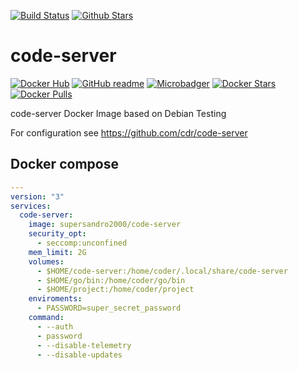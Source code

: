 [![Build Status](https://img.shields.io/travis/SuperSandro2000/docker-images.svg?maxAge=3600)](https://travis-ci.org/SuperSandro2000/docker-images)
[![Github Stars](https://img.shields.io/github/stars/supersandro2000/docker-images.svg?maxAge=3600&label=Stars)](https://github.com/SuperSandro2000/docker-images)

# code-server

[![Docker Hub](https://img.shields.io/badge/Docker-hub-blue.svg)](https://hub.docker.com/r/supersandro2000/code-server/)
[![GitHub readme](https://img.shields.io/badge/GitHub-readme-blue.svg)](https://github.com/SuperSandro2000/docker-images/blob/master/code-server/README.md)
[![Microbadger](https://images.microbadger.com/badges/image/supersandro2000/code-server.svg)](https://microbadger.com/images/supersandro2000/code-server)
[![Docker Stars](https://img.shields.io/docker/stars/supersandro2000/code-server.svg?maxAge=3600)](https://hub.docker.com/r/supersandro2000/code-server/)
[![Docker Pulls](https://img.shields.io/docker/pulls/supersandro2000/code-server.svg?maxAge=3600)](https://hub.docker.com/r/supersandro2000/code-server/)

code-server Docker Image based on Debian Testing

For configuration see https://github.com/cdr/code-server

## Docker compose

````yaml
---
version: "3"
services:
  code-server:
    image: supersandro2000/code-server
    security_opt:
      - seccomp:unconfined
    mem_limit: 2G
    volumes:
      - $HOME/code-server:/home/coder/.local/share/code-server
      - $HOME/go/bin:/home/coder/go/bin
      - $HOME/project:/home/coder/project
    enviroments:
      - PASSWORD=super_secret_password
    command:
      - --auth
      - password
      - --disable-telemetry
      - --disable-updates
````
